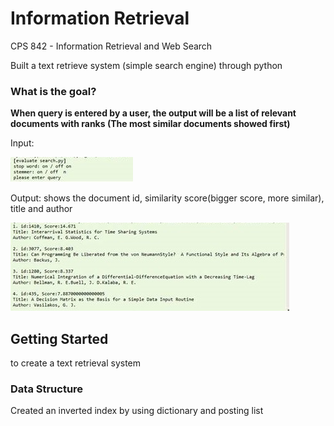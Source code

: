 # Information Retrieval

CPS 842 - Information Retrieval and Web Search

Built a text retrieve system (simple search engine) through python 

### What is the goal?
**When query is entered by a user, the output will be a list of relevant documents with ranks (The most similar documents showed first)**

Input:

![alt text](https://github.com/wing9413/Python_InformationRetrieval/blob/master/Pictures/input.jpg)

Output: shows the document id, similarity score(bigger score, more similar), title and author

![alt text](https://github.com/wing9413/Python_InformationRetrieval/blob/master/Pictures/output.jpg)


## Getting Started

to create a text retrieval system







### Data Structure

Created an inverted index by using dictionary and posting list





